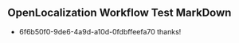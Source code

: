 ## OpenLocalization Workflow Test MarkDown
* 6f6b50f0-9de6-4a9d-a10d-0fdbffeefa70 thanks!

<!--HONumber=Aug16_HO1-->



